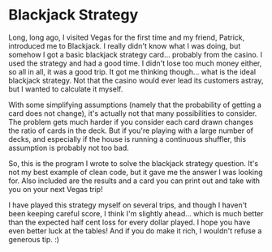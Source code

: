 # Blackjack Strategy

Long, long ago, I visited Vegas for the first time and my friend, Patrick,
introduced me to Blackjack. I really didn't know what I was doing, but somehow
I got a basic blackjack strategy card... probably from the casino.  I used the
strategy and had a good time.  I didn't lose too much money either, so all in
all, it was a good trip.  It got me thinking though... what is the ideal
blackjack strategy.  Not that the casino would ever lead its customers astray,
but I wanted to calculate it myself.

With some simplifying assumptions (namely that the probability of getting a
card does not change), it's actually not that many possibilities to consider.
The problem gets much harder if you consider each card drawn changes the ratio
of cards in the deck.  But if you're playing with a large number of decks, and
especially if the house is running a continuous shuffler, this assumption is
probably not too bad.

So, this is the program I wrote to solve the blackjack strategy question. It's
not my best example of clean code, but it gave me the answer I was looking for.
Also included are the results and a card you can print out and take with you on
your next Vegas trip!

I have played this strategy myself on several trips, and though I haven't been
keeping careful score, I think I'm slightly ahead... which is much better than
the expected half cent loss for every dollar played.  I hope you have even
better luck at the tables!  And if you do make it rich, I wouldn't refuse a
generous tip.  :)
